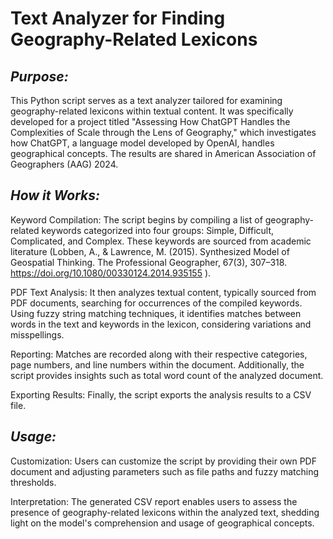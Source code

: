 # **Text Analyzer for Finding Geography-Related Lexicons**

## _Purpose:_

This Python script serves as a text analyzer tailored for examining geography-related lexicons within textual content. It was specifically developed for a project titled "Assessing How ChatGPT Handles the Complexities of Scale through the Lens of Geography," which investigates how ChatGPT, a language model developed by OpenAI, handles geographical concepts. The results are shared in American Association of Geographers (AAG) 2024.

## _How it Works:_

Keyword Compilation: The script begins by compiling a list of geography-related keywords categorized into four groups: Simple, Difficult, Complicated, and Complex. These keywords are sourced from academic literature (Lobben, A., & Lawrence, M. (2015). Synthesized Model of Geospatial Thinking. The Professional Geographer, 67(3), 307–318. https://doi.org/10.1080/00330124.2014.935155
).

PDF Text Analysis: It then analyzes textual content, typically sourced from PDF documents, searching for occurrences of the compiled keywords. Using fuzzy string matching techniques, it identifies matches between words in the text and keywords in the lexicon, considering variations and misspellings.

Reporting: Matches are recorded along with their respective categories, page numbers, and line numbers within the document. Additionally, the script provides insights such as total word count of the analyzed document.

Exporting Results: Finally, the script exports the analysis results to a CSV file.

## _Usage:_

Customization: Users can customize the script by providing their own PDF document and adjusting parameters such as file paths and fuzzy matching thresholds.

Interpretation: The generated CSV report enables users to assess the presence of geography-related lexicons within the analyzed text, shedding light on the model's comprehension and usage of geographical concepts.
